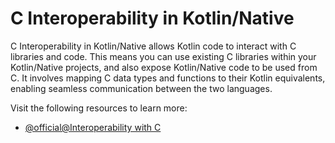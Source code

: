 # C Interoperability in Kotlin/Native

C Interoperability in Kotlin/Native allows Kotlin code to interact with C libraries and code. This means you can use existing C libraries within your Kotlin/Native projects, and also expose Kotlin/Native code to be used from C. It involves mapping C data types and functions to their Kotlin equivalents, enabling seamless communication between the two languages.

Visit the following resources to learn more:

- [@official@Interoperability with C](https://kotlinlang.org/docs/native-c-interop.html)